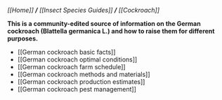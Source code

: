 _[[Home]] **/** [[Insect Species Guides]] **/** [[Cockroach]]_


**This is a community-edited source of information on the German cockroach (Blattella germanica L.) and how to raise them for different purposes.**

* [[German cockroach basic facts]]
* [[German cockroach optimal conditions]]
* [[German cockroach farm schedule]] 
* [[German cockroach methods and materials]]
* [[German cockroach production estimates]]
* [[German cockroach pest management]]